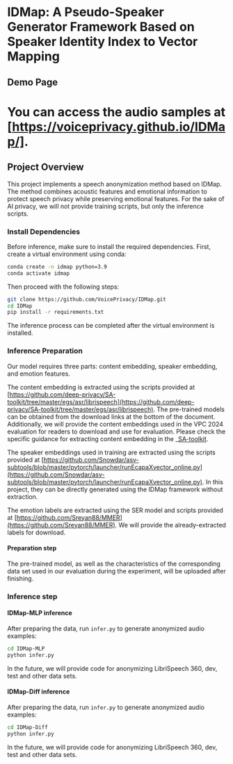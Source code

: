 # IDMap: A Pseudo-Speaker Generator Framework Based on Speaker Identity Index to Vector Mapping
## Demo Page
# You can access the audio samples at  [https://voiceprivacy.github.io/IDMap/].
## Project Overview
This project implements a speech anonymization method based on IDMap. The method combines acoustic features and emotional information to protect speech privacy while preserving emotional features. For the sake of AI privacy, we will not provide training scripts, but only the inference scripts.

### Install Dependencies
Before inference, make sure to install the required dependencies. First, create a virtual environment using conda:
```bash
conda create -n idmap python=3.9
conda activate idmap
```
Then proceed with the following steps:
```bash
git clone https://github.com/VoicePrivacy/IDMap.git
cd IDMap
pip install -r requirements.txt
```
The inference process can be completed after the virtual environment is installed.

### Inference Preparation
Our model requires three parts: content embedding, speaker embedding, and emotion features. 

The content embedding is extracted using the scripts provided at [https://github.com/deep-privacy/SA-toolkit/tree/master/egs/asr/librispeech](https://github.com/deep-privacy/SA-toolkit/tree/master/egs/asr/librispeech). The pre-trained models can be obtained from the download links at the bottom of the document. Additionally, we will provide the content embeddings used in the VPC 2024 evaluation for readers to download and use for evaluation. Please check the specific guidance for extracting content embedding in the _[SA-toolkit](SA-toolkit).

The speaker embeddings used in training are extracted using the scripts provided at [https://github.com/Snowdar/asv-subtools/blob/master/pytorch/launcher/runEcapaXvector_online.py](https://github.com/Snowdar/asv-subtools/blob/master/pytorch/launcher/runEcapaXvector_online.py). In this project, they can be directly generated using the IDMap framework without extraction.

The emotion labels are extracted using the SER model and scripts provided at [https://github.com/Sreyan88/MMER](https://github.com/Sreyan88/MMER). We will provide the already-extracted labels for download. 

#### Preparation step
The pre-trained model, as well as the characteristics of the corresponding data set used in our evaluation during the experiment, will be uploaded after finishing.

### Inference step
#### IDMap-MLP inference
After preparing the data, run `infer.py` to generate anonymized audio examples:

```bash
cd IDMap-MLP
python infer.py
```
In the future, we will provide code for anonymizing LibriSpeech 360, dev, test and other data sets.

#### IDMap-Diff inference
After preparing the data, run `infer.py` to generate anonymized audio examples:

```bash
cd IDMap-Diff
python infer.py
```
In the future, we will provide code for anonymizing LibriSpeech 360, dev, test and other data sets.

